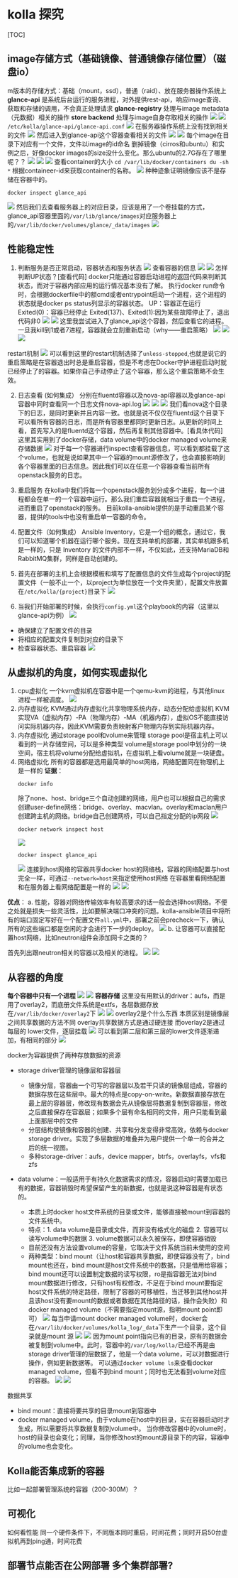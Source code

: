 
# kolla 探究
[TOC]

## image存储方式（基础镜像、普通镜像存储位置）（磁盘io）
m版本的存储方式：基础（mount，ssd），普通（raid）、放在服务器操作系统上
**glance-api** 是系统后台运行的服务进程，对外提供rest-api，响应image查询、获取和存储的调用，不会真正处理请求
**glance-registry** 处理与image metadata（元数据）相关的操作
**store backend** 处理与image自身存取相关的操作
![](assets/markdown-img-paste-20180625162614645.png)
![](assets/markdown-img-paste-20180622154401783.png)
`/etc/kolla/glance-api/glance-api.conf`
![](assets/markdown-img-paste-20180622152005852.png)
在服务器操作系统上没有找到相关的文件
![](assets/markdown-img-paste-20180622152236991.png)
然后进入到glance-api这个容器查看相关的文件
![](assets/markdown-img-paste-20180622152627603.png)
![](assets/markdown-img-paste-20180625164620877.png)
每个image在目录下对应有一个文件，文件以image的id命名
删掉镜像（cirros和ubuntu）和实例之后，好像docker images的size没什么变化。那么ubuntu的2.7G存在了哪里呢？？
![](assets/markdown-img-paste-20180625181622614.png)
![](assets/markdown-img-paste-20180625181949198.png)
![](assets/markdown-img-paste-20180625182340566.png)
查看container的大小
    ```
    cd /var/lib/docker/containers
    du -sh *
    ```
    根据containeer-id来获取container的名称。
![](assets/markdown-img-paste-20180625201123544.png)
种种迹象证明镜像应该不是存储在容器中的。
```
docker inspect glance_api
```
![](assets/markdown-img-paste-20180626110233114.png)
然后我们去查看服务器上的对应目录，应该是用了一个卷挂载的方式，glance_api容器里面的`/var/lib/glance/images`对应服务器上的`/var/lib/docker/volumes/glance/_data/images`
![](assets/markdown-img-paste-20180626110428594.png)
## 性能稳定性

1. 判断服务是否正常启动，容器状态和服务状态
![](assets/markdown-img-paste-20180625164743125.png)
查看容器的信息
![](assets/markdown-img-paste-2018062518092434.png)
![](assets/markdown-img-paste-20180625181015925.png)
怎样判断UP状态？[查看代码]
docker只能通过容器启动进程的返回代码来判断其状态，而对于容器内部应用的运行情况基本没有了解。
执行docker run命令时，会根据dockerfile中的额cmd或者entrypoint启动一个进程，这个进程的状态就是docker ps status列显示的容器状态。
UP：容器正在运行
Exited(0)：容器已经停止
Exited(137)、Exited(1):因为某些故障停止了，退出代码非0
![](assets/markdown-img-paste-20180627164320980.png)
![](assets/markdown-img-paste-20180627164345520.png)
这里我尝试进入了glance_api这个容器，然后查看它的进程。一旦我kill到1或者7进程，容器就会立刻重新启动（why——重启策略）
![](assets/markdown-img-paste-20180627165552567.png)
![](assets/markdown-img-paste-20180627170216693.png)
![](assets/markdown-img-paste-20180627165745209.png)

restart机制
![](assets/markdown-img-paste-20180627171517954.png)
可以看到这里的restart机制选择了`unless-stopped`,也就是说它的重启策略是在容器退出时总是重启容器，但是不考虑在Docker守护进程启动时就已经停止了的容器。如果你自己手动停止了这个容器，那么这个重启策略不会生效。

2. 日志查看 (如何集成）
分别在fluentd容器以及nova-api容器以及glance-api容器中同时查看同一个日志文件nova-api.log
![](assets/markdown-img-paste-20180625180343494.png)
![](assets/markdown-img-paste-20180625180411980.png)
![](assets/markdown-img-paste-20180625180504338.png)
我们看nova这个目录下的日志，是同时更新并且内容一致。也就是说不仅仅在fluentd这个目录下可以看所有容器的日志，而是所有容器里都同时更新日志。从更新的时间上看，首先写入的是fluentd这个容器，然后再复制其他容器中。[看具体代码]
这里其实用到了docker存储，data volume中的docker managed volume来存储数据
![](assets/markdown-img-paste-20180627173314733.png)
对于每一个容器进行inspect查看容器信息，可以看到都挂载了这个volume，也就是说如果其中一个容器的mount源修改了，也会直接影响到各个容器里面的日志信息。因此我们可以在任意一个容器查看当前所有openstack服务的日志。
3. 重启服务
在kolla中我们将每一个openstack服务划分成多个进程，每一个进程都会在单一的一个容器中运行。那么我们重启容器就相当于重启一个进程，进而重启了openstack的服务。
目前kolla-ansible提供的是手动重启某个容器，提供的tools中也没有重启单一容器的命令。

4. 配置文件（如何集成）
 Ansible Inventory，它是一个组的概念，通过它，我们可以知道哪个机器在运行哪个服务。现在支持单机的部署，其实单机跟多机是一样的，只是 Inventory 的文件内部不一样，不仅如此，还支持MariaDB和RabbitMQ集群，同样是自动创建的。
 1. 首先在部署的主机上会根据模板和填写了配置信息的文件生成每个project的配置文件（一般不止一个，以project为单位放在一个文件夹里），配置文件放置在`/etc/kolla/{project}`目录下
 ![](assets/markdown-img-paste-20180627174448619.png)
 2. 当我们开始部署的时候，会执行`config.yml`这个playbook的内容（这里以glance-api为例）
 ![](assets/markdown-img-paste-20180627174801818.png)
 - 确保建立了配置文件的目录
 - 将相应的配置文件复制到对应的目录下
 - 检查容器状态、重启容器
 ![](assets/markdown-img-paste-20180627175301104.png)

## 从虚拟机的角度，如何实现虚拟化
1. cpu虚拟化
一个kvm虚拟机在容器中是一个qemu-kvm的进程，与其他linux进程一样被调度。
![](assets/markdown-img-paste-20180622164132994.png)
2. 内存虚拟化
KVM通过内存虚拟化共享物理系统内存，动态分配给虚拟机
KVM实现VA（虚拟内存）-PA（物理内存）-MA（机器内存），虚拟OS不能直接访问实际机器内存，因此KVM需要负责映射客户物理内存到实际机器内存。
3. 内存虚拟化
通过storage pool和volume来管理
storage pool是宿主机上可以看到的一片存储空间，可以是多种类型
volume是storage pool中划分的一块空间，宿主机将volume分配给虚拟机，在虚拟机上看volume就是一块硬盘。
4. 网络虚拟化
所有的容器都是选用最简单的host网络，网络配置同在物理机上是一样的
**证据**：
    ```
    docker info
    ```
    除了none、host、bridge三个自动创建的网络，用户也可以根据自己的需求创建user-define网络：bridge、overlay、macvlan。overlay和maclan用户创建跨主机的网络。bridge自己创建网桥，可以自己指定分配的ip网段
    ![](assets/markdown-img-paste-2018062610183831.png)
    ```
    docker network inspect host
    ```
    ![](assets/markdown-img-paste-20180626102624653.png)
    ```
    docker inspect glance_api
    ```
    ![](assets/markdown-img-paste-20180626102408378.png)
连接到host网络的容器共享docker host的网络栈，容器的网络配置与host完全一样，可通过`--network=host`来指定使用host网络
在容器里看网络配置和在服务器上看网络配置是一样的
![](assets/markdown-img-paste-2018062611113762.png)
![](assets/markdown-img-paste-20180626111217702.png)

**优点**：
a. 性能，容器对网络传输效率有较高要求的话一般会选择host网络。不便之处就是损失一些灵活性，比如要解决端口冲突的问题。kolla-ansible项目中将所有的端口固定写好在一个配置文件`all.yml`中，部署之前会precheck一下，确认所有的这些端口都是空闲的才会进行下一步的deploy。
![](assets/markdown-img-paste-20180626112126524.png)
b. 让容器可以直接配置host网络，比如neutron组件会添加网卡之类的？

首先列出跟neutron相关的容器以及相关的进程。
![](assets/markdown-img-paste-20180627175647138.png)
![](assets/markdown-img-paste-20180627175749165.png)

## 从容器的角度
**每个容器中只有一个进程**
![](assets/markdown-img-paste-20180625210604810.png)
![](assets/markdown-img-paste-20180625210632871.png)
**容器存储**
这里没有用默认的driver：aufs，而是用了overlay2，而底册文件系统是extfs，各层数据存放在`/var/lib/docker/overlay2`下
![](assets/markdown-img-paste-20180626113603588.png)
![](assets/markdown-img-paste-20180626152922841.png)
overlay2是个什么东西
本质区别是镜像层之间共享数据的方法不同
overlay共享数据方式是通过硬连接
而overlay2是通过每层的 lower文件，逐层挂载
![](assets/markdown-img-paste-20180626153145832.png)
可以看到第二层和第三层的lower文件逐渐递加，有相同的部分
![](assets/markdown-img-paste-20180626154336310.png)



docker为容器提供了两种存放数据的资源
- storage driver管理的镜像层和容器层
    - 镜像分层，容器由一个可写的容器层以及若干只读的镜像层组成，容器的数据存放在这些层中。最大的特点是copy-on-write。新数据直接存放在最上层的容器层，修改现有数据会先从镜像层将数据复制到容器层，修改之后直接保存在容器层；如果多个层有命名相同的文件，用户只能看到最上面那层中的文件
    - 分层结构使镜像和容器的创建、共享和分发变得非常高效，依赖与docker storage driver。实现了多层数据的堆叠并为用户提供一个单一的合并之后的统一视图。
    - 多种storage-driver：aufs，device mapper，btrfs，overlayfs，vfs和zfs

- data volume：一般适用于有持久化数据需求的情况，容器启动时需要加载已有的数据，容器销毁时希望保留产生的新数据，也就是说这种容器是有状态的。
    - 本质上时docker host文件系统的目录或文件，能够直接被mount到容器的文件系统中。
    - 特点：1. data volume是目录或文件，而非没有格式化的磁盘 2. 容器可以读写volume中的数据 3. volume数据可以永久被保存，即使容器销毁
    - 目前还没有方法设置volume的容量，它取决于文件系统当前未使用的空间
    - 两种类型：bind mount（让host和容器共享数据，即使容器没有了，bind mount也还在，bind mount是host文件系统中的数据，只是借用给容器；bind mount还可以设置制定数据的读写权限，ro是指容器无法对bind mount数据进行修改，只有host有权修改，不足在于bind mount要指定host文件系统的特定路径，限制了容器的可移植性，当迁移到其他host并且该host没有要mount的数据或者数据在其他路径的话，操作会失败）和docker managed volume（不需要指定mount源，指明mount point即可）
    ![](assets/markdown-img-paste-20180626141023691.png)
    每当申请mount docker managed volume时，docker会在`/var/lib/docker/volumes/kolla_log/_data`下生产一个目录，这个目录就是mount 源
    ![](assets/markdown-img-paste-20180626141608738.png)
    ![](assets/markdown-img-paste-20180626141630233.png)
    因为mount point指向已有的目录，原有的数据会被复制到volume中。此时，容器中的`/var/log/kolla/`已经不再是由storage driver管理的层数据了，他是一个data volume，可以对数据进行操作，例如更新数据等。
    可以通过`docker volume ls`来查看docker managed volume，但看不到bind mount；同时也无法看到volume对应的容器。
    ![](assets/markdown-img-paste-20180626145238545.png)
    ![](assets/markdown-img-paste-20180626145312440.png)

数据共享
- bind mount：直接将要共享的目录mount到容器中
- docker managed volume，由于volume在host中的目录，实在容器启动时才生成，所以需要将共享数据复制到volume中。 当你修改容器中的volume时，host的目录也会变化；同理，当你修改host的mount源目录下的内容，容器中的volume也会变化。
## Kolla能否集成新的容器
比如一起部署管理系统的容器（200-300M）？



## 可视化
如何看性能
同一个硬件条件下，不同版本同时重启，时间花费；同时开启50台虚拟机再到ping通，时间花费




## 部署节点能否在公网部署 多个集群部署?
